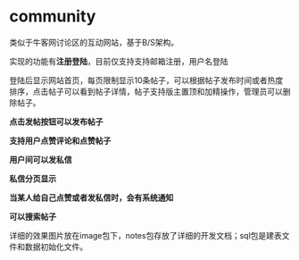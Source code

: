 # community
类似于牛客网讨论区的互动网站，基于B/S架构。

实现的功能有**注册登陆**，目前仅支持支持邮箱注册，用户名登陆

登陆后显示网站首页，每页限制显示10条帖子，可以根据帖子发布时间或者热度排序，点击帖子可以看到帖子详情，帖子支持版主置顶和加精操作，管理员可以删除帖子。

**点击发帖按钮可以发布帖子**

**支持用户点赞评论和点赞帖子**

**用户间可以发私信**

**私信分页显示**

**当某人给自己点赞或者发私信时，会有系统通知**

**可以搜索帖子**

详细的效果图片放在image包下，notes包存放了详细的开发文档；sql包是建表文件和数据初始化文件。
